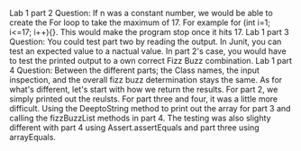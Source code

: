 Lab 1 part 2 Question:
	If n was a constant number, we would be able to create the For loop to take the maximum of 17. For example for (int i=1; i<=17; i++){}. This would make the program stop once it hits 17.
Lab 1 part 3 Question:
	You could test part two by reading the output. In Junit, you can test an expected value to a nactual value. In part 2's case, you would have to test the printed output to a own correct Fizz Buzz combination. 
Lab 1 part 4 Question:
	Between the different parts; the Class names, the input inspection, and the overall fizz buzz determination stays the same. As for what's different, let's start with how we return the results. For part 2, we simply printed out the reulsts. For part three and four, it was a little more difficult. Using the DeeptoString method to print out the array for part 3 and calling the fizzBuzzList methods in part 4. The testing was also slighty different with part 4 using Assert.assertEquals and part three using arrayEquals. 